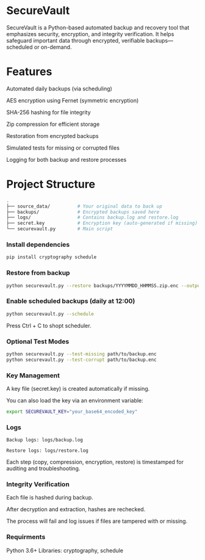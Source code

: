 # SecureVault

SecureVault is a Python-based automated backup and recovery tool that emphasizes security, encryption, and integrity verification. It helps safeguard important data through encrypted, verifiable backups—scheduled or on-demand.

# Features

Automated daily backups (via scheduling)

AES encryption using Fernet (symmetric encryption)

SHA-256 hashing for file integrity

Zip compression for efficient storage

Restoration from encrypted backups

Simulated tests for missing or corrupted files

Logging for both backup and restore processes

# Project Structure 
```bash
.
├── source_data/          # Your original data to back up
├── backups/              # Encrypted backups saved here
├── logs/                 # Contains backup.log and restore.log
├── secret.key            # Encryption key (auto-generated if missing)
└── securevault.py        # Main script
```

### Install dependencies
```bash
pip install cryptography schedule
```

### Restore from backup
``` bash
python securevault.py --restore backups/YYYYMMDD_HHMMSS.zip.enc --output restored_data
```

### Enable scheduled backups (daily at 12:00)
```bash
python securevault.py --schedule
```
Press Ctrl + C to shopt scheduler. 

### Optional Test Modes
```bash
python securevault.py --test-missing path/to/backup.enc
python securevault.py --test-corrupt path/to/backup.enc
```

### Key Management
A key file (secret.key) is created automatically if missing.

You can also load the key via an environment variable:
```bash
export SECUREVAULT_KEY="your_base64_encoded_key"
```
### Logs
    Backup logs: logs/backup.log

    Restore logs: logs/restore.log

Each step (copy, compression, encryption, restore) is timestamped for auditing and troubleshooting.

### Integrity Verification 
Each file is hashed during backup.

After decryption and extraction, hashes are rechecked.

The process will fail and log issues if files are tampered with or missing.

### Requirments
Python 3.6+
Libraries: cryptography, schedule
